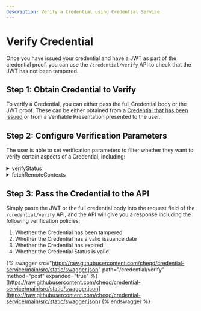 ```yaml
---
description: Verify a Credential using Credential Service
---
```


# Verify Credential

Once you have issued your credential and have a JWT as part of the credential proof, you can use the `/credential/verify` API to check that the JWT has not been tampered.

## Step 1: Obtain Credential to Verify

To verify a Credential, you can either pass the full Credential body or the JWT proof. These can be either obtained from a [Credential that has been issued](issue-credential.md) or from a Verifiable Presentation presented to the user.

## Step 2: Configure Verification Parameters

The user is able to set verification parameters to filter whether they want to verify certain aspects of a Credential, including:

<details>

<summary>verifyStatus</summary>

* true (indicates that the user wants to verify the Credential Status, requiring a credentialStatus property to be present in the Credential)
* false (Default. Indicates that the user does not want to verify the Credential Status.&#x20;

</details>

<details>

<summary>fetchRemoteContexts</summary>

When dealing with JSON-LD type Verifiable Credentials you also MUST provide the proper contexts within a Credential body. Set this to `true` ONLY if you want the `@context` URLs to be fetched in case they are a custom context.

* true
* false (default)

</details>

## Step 3: Pass the Credential to the API

Simply paste the JWT or the full credential body  into the request field of the `/credential/verify` API, and the API will give you a response including the following verification policies:

1. Whether the Credential has been tampered
2. Whether the Credential has a valid issuance date
3. Whether the Credential has expired
4. Whether the Credential Status is valid

{% swagger src="https://raw.githubusercontent.com/cheqd/credential-service/main/src/static/swagger.json" path="/credential/verify" method="post" expanded="true" %}
[https://raw.githubusercontent.com/cheqd/credential-service/main/src/static/swagger.json](https://raw.githubusercontent.com/cheqd/credential-service/main/src/static/swagger.json)
{% endswagger %}

